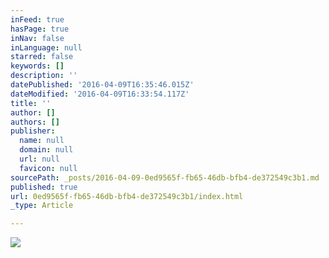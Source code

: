 ```yaml
---
inFeed: true
hasPage: true
inNav: false
inLanguage: null
starred: false
keywords: []
description: ''
datePublished: '2016-04-09T16:35:46.015Z'
dateModified: '2016-04-09T16:33:54.117Z'
title: ''
author: []
authors: []
publisher:
  name: null
  domain: null
  url: null
  favicon: null
sourcePath: _posts/2016-04-09-0ed9565f-fb65-46db-bfb4-de372549c3b1.md
published: true
url: 0ed9565f-fb65-46db-bfb4-de372549c3b1/index.html
_type: Article

---
```

![](https://the-grid-user-content.s3-us-west-2.amazonaws.com/b18385f7-a0c0-4e5b-9329-54ec4ce58c41.jpg)